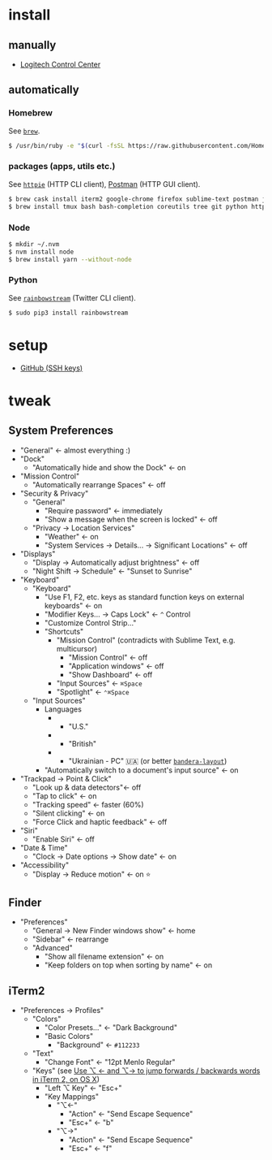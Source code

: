 # install

## manually

* [Logitech Control Center](http://support.logitech.com/en_us/software/logitech-control-center-for-macintosh-os-x)

## automatically

### Homebrew

See [`brew`](https://brew.sh).

```bash
$ /usr/bin/ruby -e "$(curl -fsSL https://raw.githubusercontent.com/Homebrew/install/master/install)"
```

### packages (apps, utils etc.)

See [`httpie`](https://httpie.org) (HTTP CLI client), [Postman](https://www.getpostman.com/) (HTTP GUI client).

```bash
$ brew cask install iterm2 google-chrome firefox sublime-text postman java
$ brew install tmux bash bash-completion coreutils tree git python httpie nvm nginx
```

### Node

```bash
$ mkdir ~/.nvm
$ nvm install node
$ brew install yarn --without-node
```

### Python

See [`rainbowstream`](https://github.com/orakaro/rainbowstream) (Twitter CLI client).

```bash
$ sudo pip3 install rainbowstream
```

# setup

* [GitHub (SSH keys)](https://help.github.com/articles/connecting-to-github-with-ssh)

# tweak

## System Preferences

* "General" <- almost everything :)
* "Dock"
  * "Automatically hide and show the Dock" <- on
* "Mission Control"
  * "Automatically rearrange Spaces" <- off
* "Security & Privacy"
  * "General"
    * "Require password" <- immediately
    * "Show a message when the screen is locked" <- off
  * "Privacy -> Location Services"
    * "Weather" <- on
    * "System Services -> Details... -> Significant Locations" <- off
* "Displays"
  * "Display -> Automatically adjust brightness" <- off
  * "Night Shift -> Schedule" <- "Sunset to Sunrise"
* "Keyboard"
  * "Keyboard"
    * "Use F1, F2, etc. keys as standard function keys on external keyboards" <- on
    * "Modifier Keys... -> Caps Lock" <- `^` Control
    * "Customize Control Strip..."
    * "Shortcuts"
      * "Mission Control" (contradicts with Sublime Text, e.g. multicursor)
        * "Mission Control" <- off
        * "Application windows" <- off
        * "Show Dashboard" <- off
      * "Input Sources" <- `⌘Space`
      * "Spotlight" <- `⌃⌘Space`
  * "Input Sources"
    * Languages
      * - "U.S."
      * + "British"
      * + "Ukrainian - PC" 🇺🇦 (or better [`bandera-layout`](https://github.com/muromec/bandera-layout))
    * "Automatically switch to a document's input source" <- on
* "Trackpad -> Point & Click"
  * "Look up & data detectors"<- off
  * "Tap to click" <- on
  * "Tracking speed" <- faster (60%)
  * "Silent clicking" <- on
  * "Force Click and haptic feedback" <- off
* "Siri"
  * "Enable Siri" <- off
* "Date & Time"
  * "Clock -> Date options -> Show date" <- on
* "Accessibility"
  * "Display -> Reduce motion" <- on :star:

## Finder

* "Preferences"
  * "General -> New Finder windows show" <- home
  * "Sidebar" <- rearrange
  * "Advanced"
    * "Show all filename extension" <- on
    * "Keep folders on top when sorting by name" <- on

## iTerm2

* "Preferences -> Profiles"
  * "Colors"
    * "Color Presets..." <- "Dark Background"
    * "Basic Colors"
      * "Background" <- `#112233`
  * "Text"
    * "Change Font" <- "12pt Menlo Regular"
  * "Keys" (see [Use ⌥ ← and ⌥→ to jump forwards / backwards words in iTerm 2, on OS X](https://coderwall.com/p/h6yfda/use-and-to-jump-forwards-backwards-words-in-iterm-2-on-os-x))
    * "Left ⌥ Key" <- "Esc+"
    * "Key Mappings"
      * "⌥←"
        * "Action" <- "Send Escape Sequence"
        * "Esc+" <- "b"
      * "⌥→"
        * "Action" <- "Send Escape Sequence"
        * "Esc+" <- "f"
